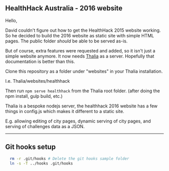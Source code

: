 ## HealthHack Australia - 2016 website
Hello,

David couldn't figure out how to get the HealthHack 2015 website working. So he decided to build the 2016 website as static site with simple HTML pages. The public folder _should_ be able to be served as-is.

But of course, extra features were requested and added, so it isn't just a simple website anymore. It now needs [Thalia](https://github.com/david-ma/Thalia) as a server. Hopefully that documentation is better than this.

Clone this repository as a folder under "websites" in your Thalia installation.

I.e. Thalia/websites/healthhack

Then run `npm serve healthhack` from the Thalia root folder. (after doing the npm install, gulp build, etc.)

Thalia is a bespoke nodejs server, the healthhack 2016 website has a few things in config.js which makes it different to a static site.

E.g. allowing editing of city pages, dynamic serving of city pages, and serving of challenges data as a JSON.

---

## Git hooks setup
```bash
  rm -r .git/hooks # Delete the git hooks sample folder
  ln -s -T ../hooks .git/hooks
```
